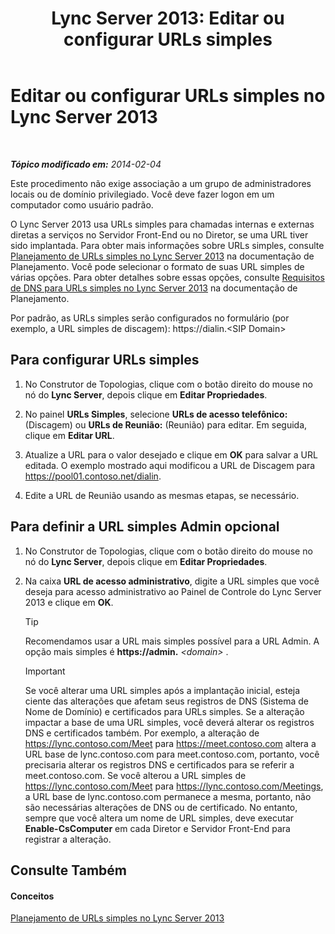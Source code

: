 ﻿---
title: 'Lync Server 2013: Editar ou configurar URLs simples'
TOCTitle: Editar ou configurar URLs simples
ms:assetid: 0008aeea-4ae9-4e36-83cd-ef7ff7b6e128
ms:mtpsurl: https://technet.microsoft.com/pt-br/library/Gg398063(v=OCS.15)
ms:contentKeyID: 49305658
ms.date: 05/19/2016
mtps_version: v=OCS.15
ms.translationtype: HT
---

# Editar ou configurar URLs simples no Lync Server 2013

 

_**Tópico modificado em:** 2014-02-04_

Este procedimento não exige associação a um grupo de administradores locais ou de domínio privilegiado. Você deve fazer logon em um computador como usuário padrão.

O Lync Server 2013 usa URLs simples para chamadas internas e externas diretas a serviços no Servidor Front-End ou no Diretor, se uma URL tiver sido implantada. Para obter mais informações sobre URLs simples, consulte [Planejamento de URLs simples no Lync Server 2013](lync-server-2013-planning-for-simple-urls.md) na documentação de Planejamento. Você pode selecionar o formato de suas URL simples de várias opções. Para obter detalhes sobre essas opções, consulte [Requisitos de DNS para URLs simples no Lync Server 2013](lync-server-2013-dns-requirements-for-simple-urls.md) na documentação de Planejamento.

Por padrão, as URLs simples serão configurados no formulário (por exemplo, a URL simples de discagem): https://dialin.\<SIP Domain\>

## Para configurar URLs simples

1.  No Construtor de Topologias, clique com o botão direito do mouse no nó do **Lync Server**, depois clique em **Editar Propriedades**.

2.  No painel **URLs Simples**, selecione **URLs de acesso telefônico:** (Discagem) ou **URLs de Reunião:** (Reunião) para editar. Em seguida, clique em **Editar URL**.

3.  Atualize a URL para o valor desejado e clique em **OK** para salvar a URL editada. O exemplo mostrado aqui modificou a URL de Discagem para https://pool01.contoso.net/dialin.

4.  Edite a URL de Reunião usando as mesmas etapas, se necessário.

## Para definir a URL simples Admin opcional

1.  No Construtor de Topologias, clique com o botão direito do mouse no nó do **Lync Server**, depois clique em **Editar Propriedades**.

2.  Na caixa **URL de acesso administrativo**, digite a URL simples que você deseja para acesso administrativo ao Painel de Controle do Lync Server 2013 e clique em **OK**.
    

    > [!TIP]
    > Recomendamos usar a URL mais simples possível para a URL Admin. A opção mais simples é <STRONG>https://admin.</STRONG> <EM>&lt;domain&gt;</EM> .

    
    > [!important]  
    > Se você alterar uma URL simples após a implantação inicial, esteja ciente das alterações que afetam seus registros de DNS (Sistema de Nome de Domínio) e certificados para URLs simples. Se a alteração impactar a base de uma URL simples, você deverá alterar os registros DNS e certificados também. Por exemplo, a alteração de https://lync.contoso.com/Meet para https://meet.contoso.com altera a URL base de lync.contoso.com para meet.contoso.com, portanto, você precisaria alterar os registros DNS e certificados para se referir a meet.contoso.com. Se você alterou a URL simples de https://lync.contoso.com/Meet para https://lync.contoso.com/Meetings, a URL base de lync.contoso.com permanece a mesma, portanto, não são necessárias alterações de DNS ou de certificado. No entanto, sempre que você altera um nome de URL simples, deve executar <strong>Enable-CsComputer</strong> em cada Diretor e Servidor Front-End para registrar a alteração.

## Consulte Também

#### Conceitos

[Planejamento de URLs simples no Lync Server 2013](lync-server-2013-planning-for-simple-urls.md)

